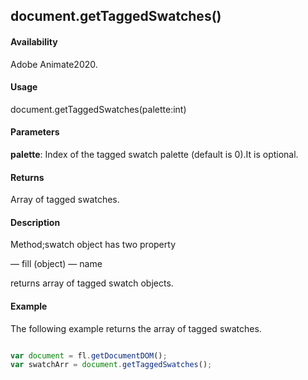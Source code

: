## document.getTaggedSwatches()

#### Availability

Adobe Animate2020.

#### Usage

document.getTaggedSwatches(palette:int)

#### Parameters

**palette**: Index of the tagged swatch palette (default is 0).It is optional.

#### Returns

Array of tagged swatches.

#### Description

Method;swatch object has two property

— fill (object)
— name

returns array of tagged swatch objects.

#### Example
The following example returns the array of tagged swatches.

```javascript

var document = fl.getDocumentDOM();
var swatchArr = document.getTaggedSwatches();

```

